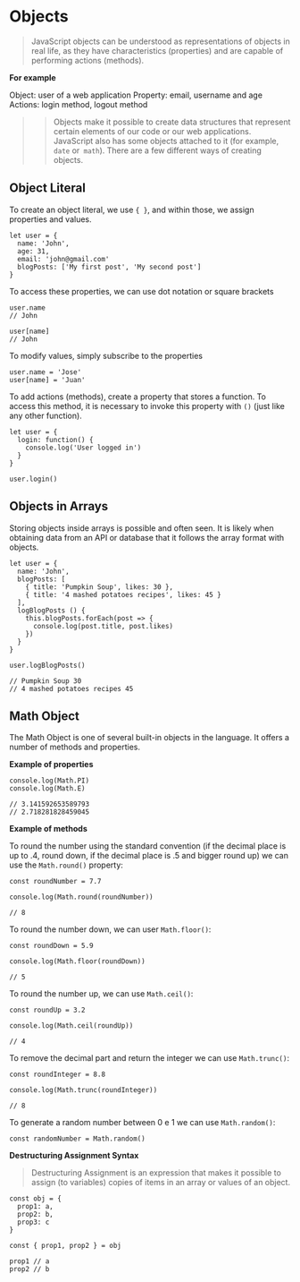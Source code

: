 # Objects

> JavaScript objects can be understood as representations of objects in real life, as they have characteristics (properties) and are capable of performing actions (methods).

**For example**

Object: user of a web application
Property: email, username and age
Actions: login method, logout method

>>Objects make it possible to create data structures that represent certain elements of our code or our web applications. JavaScript also has some objects attached to it (for example, `date` or` math`). There are a few different ways of creating objects.

## Object Literal

To create an object literal, we use `{ }`, and within those, we assign properties and values.
```
let user = {
  name: 'John',
  age: 31,
  email: 'john@gmail.com'
  blogPosts: ['My first post', 'My second post']
}
```
To access these properties, we can use dot notation or square brackets
```
user.name
// John

user[name]
// John
```
To modify values, simply subscribe to the properties
```
user.name = 'Jose'
user[name] = 'Juan'
```

To add actions (methods), create a property that stores a function. To access this method, it is necessary to invoke this property with `()` (just like any other function).

```
let user = {
  login: function() {
    console.log('User logged in')
  }
}

user.login()
```

## Objects in Arrays

Storing objects inside arrays is possible and often seen. It is likely when obtaining data from an API or database that it follows the array format with objects.
```
let user = {
  name: 'John',
  blogPosts: [
    { title: 'Pumpkin Soup', likes: 30 },
    { title: '4 mashed potatoes recipes', likes: 45 }
  ],
  logBlogPosts () {
    this.blogPosts.forEach(post => {
      console.log(post.title, post.likes)
    })
  }
}

user.logBlogPosts()

// Pumpkin Soup 30
// 4 mashed potatoes recipes 45
```

## Math Object

The Math Object is one of several built-in objects in the language. It offers a number of methods and properties.

**Example of properties**
```
console.log(Math.PI)
console.log(Math.E)

// 3.141592653589793
// 2.718281828459045
```

**Example of methods**

To round the number using the standard convention (if the decimal place is up to .4, round down, if the decimal place is .5 and bigger round up) we can use the `Math.round()` property:
```
const roundNumber = 7.7

console.log(Math.round(roundNumber))

// 8
```

To round the number down, we can user `Math.floor()`:
```
const roundDown = 5.9

console.log(Math.floor(roundDown))

// 5
```

To round the number up, we can use `Math.ceil()`:
```
const roundUp = 3.2

console.log(Math.ceil(roundUp))

// 4
```

To remove the decimal part and return the integer we can use `Math.trunc()`:
```
const roundInteger = 8.8

console.log(Math.trunc(roundInteger))

// 8
```

To generate a random number between 0 e 1 we can use `Math.random()`:
```
const randomNumber = Math.random()

```



**Destructuring Assignment Syntax**

> Destructuring Assignment is an expression that makes it possible to assign (to variables) copies of items in an array or values of an object.
```
const obj = {
  prop1: a,
  prop2: b,
  prop3: c
}

const { prop1, prop2 } = obj

prop1 // a
prop2 // b
```
